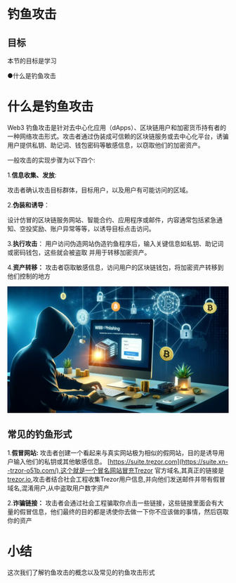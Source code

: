 # 钓鱼攻击

## 目标

本节的目标是学习

●什么是钓鱼攻击

#  什么是钓鱼攻击

Web3 钓鱼攻击是针对去中心化应用（dApps）、区块链用户和加密货币持有者的一种网络攻击形式。攻击者通过伪装成可信赖的区块链服务或去中心化平台，诱骗用户提供私钥、助记词、钱包密码等敏感信息，以窃取他们的加密资产。

一般攻击的实现步骤为以下四个:

1.**信息收集、发放**:

攻击者确认攻击目标群体，目标用户，以及用户有可能访问的区域。

2.**伪装和诱导**：

设计仿冒的区块链服务网站、智能合约、应用程序或邮件，内容通常包括紧急通知、空投奖励、账户异常等等，以诱导目标点击访问。

3.**执行攻击**： 用户访问伪造网站伪造钓鱼程序后，输入关键信息如私钥、助记词或密码钱包，这些就会被盗取 并用于转移加密资产。

4.**资产转移：** 攻击者窃取敏感信息，访问用户的区块链钱包，将加密资产转移到他们控制的地方

![image](./assets/72c744b3-0e6c-4de7-b737-016191e711ed.webp)

## 常见的钓鱼形式

1.**假冒网站:** 攻击者创建一个看起来与真实网站极为相似的假网站，目的是诱导用户输入他们的私钥或其他敏感信息。 [https://suite.trẹzor.com](https://suite.xn--trzor-o51b.com/),这个就是一个冒名网站冒充Trezor 官方域名,其真正的链接是[trezor.io](http://trezor.io/),攻击者结合社会工程收集Trezor用户信息,并向他们发送邮件并带有假冒域名,混淆用户,从中盗取用户数字资产

2.**诈骗链接：** 攻击者会通过社会工程骗取你点击一些链接，这些链接里面会有大量的假冒信息，他们最终的目的都是诱使你去做一下你不应该做的事情，然后窃取你的资产

#  小结

这次我们了解钓鱼攻击的概念以及常见的钓鱼攻击形式